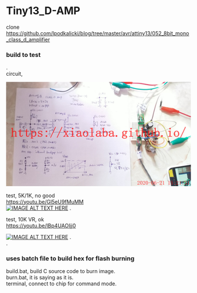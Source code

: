 # Tiny13_D-AMP
clone https://github.com/lpodkalicki/blog/tree/master/avr/attiny13/052_8bit_mono_class_d_amplifier  
  
### build to test  
.  
circuit,

![IMG_20200621_152131_xiaolaba0.jpg](IMG_20200621_152131_xiaolaba0.jpg)


test, 5K/1K, no good  
https://youtu.be/Gl5eU9fMuMM  
[![IMAGE ALT TEXT HERE](https://img.youtube.com/vi/lBp4UAOIjj0/0.jpg)](https://www.youtube.com/watch?v=Gl5eU9fMuMM)
.  

test, 10K VR, ok  
https://youtu.be/lBp4UAOIjj0 

[![IMAGE ALT TEXT HERE](https://img.youtube.com/vi/Gl5eU9fMuMM/0.jpg)](https://www.youtube.com/watch?v=Gl5eU9fMuMM)
.  
.
### uses batch file to build hex for flash burning
build.bat, build C source code to burn image.  
burn.bat, it is saying as it is.  
terminal, connect to chip for command mode.  
